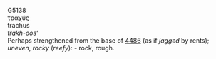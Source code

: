 G5138  
τραχύς  
trachus  
*trakh-oos‘*  
Perhaps strengthened from the base of [4486](g4486) (as if *jagged* by
rents); *uneven*, *rocky* (*reefy*): - rock, rough.  
